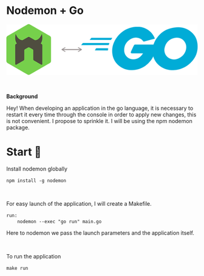 # Nodemon + Go

<p align="center">
  <img src="preview.png">
  <br>
</p>

<br>

**Background**

Hey! When developing an application in the go language, it is necessary to restart it every time through the console in order to apply new changes, this is not convenient. I propose to sprinkle it. I will be using the npm nodemon package.

# Start 🚀

Install nodemon globally

    npm install -g nodemon

<br>

For easy launch of the application, I will create a Makefile.

    run:
	    nodemon --exec "go run" main.go

Here to nodemon we pass the launch parameters and the application itself.

<br>

To run the application

    make run
